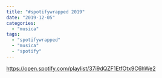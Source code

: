 ```yaml
---
title: "#spotifywrapped 2019"
date: "2019-12-05"
categories: 
  - "musica"
tags: 
  - "spotifywrapped"
  - "musica"
  - "spotify"
---
```


https://open.spotify.com/playlist/37i9dQZF1EtfOtx9C6hWe2
